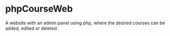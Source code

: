 # phpCourseWeb
A website with an admin panel using php, where the desired courses can be added, edited or deleted.
